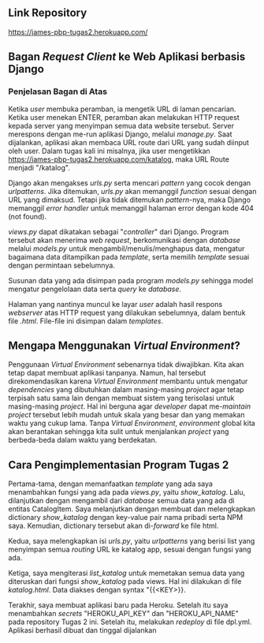 ## Link Repository
https://james-pbp-tugas2.herokuapp.com/

## Bagan *Request Client* ke Web Aplikasi berbasis Django



### Penjelasan Bagan di Atas
Ketika *user* membuka peramban, ia mengetik URL di laman pencarian. Ketika user menekan ENTER, peramban akan melakukan HTTP request kepada server yang menyimpan semua data website tersebut. Server merespons dengan me-run aplikasi Django, melalui *manage.py*. Saat dijalankan, aplikasi akan membaca URL route dari URL yang sudah diinput oleh user. Dalam tugas kali ini misalnya, jika user mengetikkan https://james-pbp-tugas2.herokuapp.com/katalog, maka URL Route menjadi "/katalog".

Django akan mengakses *urls.py* serta mencari *pattern* yang cocok dengan *urlpatterns*. Jika ditemukan, *urls.py* akan memanggil *function* sesuai dengan URL yang dimaksud. Tetapi jika tidak ditemukan *pattern*-nya, maka Django memanggil *error handler* untuk memanggil halaman error dengan kode 404 (not found).

*views.py* dapat dikatakan sebagai "*controller*" dari Django. Program tersebut akan menerima *web request*, berkomunikasi dengan *database* melalui *models.py* untuk mengambil/menulis/menghapus data, mengatur bagaimana data ditampilkan pada *template*, serta memilih *template* sesuai dengan permintaan sebelumnya.

Susunan data yang ada disimpan pada program *models.py* sehingga model mengatur pengelolaan data serta *query* ke *database*.

Halaman yang nantinya muncul ke layar *user* adalah hasil respons *webserver* atas HTTP request yang dilakukan sebelumnya, dalam bentuk file *.html*. File-file ini disimpan dalam *templates*.

## Mengapa Menggunakan *Virtual Environment*?
Penggunaan *Virtual Environment* sebenarnya tidak diwajibkan. Kita akan tetap dapat membuat aplikasi tanpanya. Namun, hal tersebut direkomendasikan karena *Virtual Environment* membantu untuk mengatur *dependencies* yang dibutuhkan dalam masing-masing *project* agar tetap terpisah satu sama lain dengan membuat sistem yang terisolasi untuk masing-masing *project*. Hal ini berguna agar *developer* dapat me-*maintain* *project* tersebut lebih mudah untuk skala yang besar dan yang memakan waktu yang cukup lama. Tanpa *Virtual Environment*, *environment* global kita akan berantakan sehingga kita sulit untuk menjalankan *project* yang berbeda-beda dalam waktu yang berdekatan.

## Cara Pengimplementasian Program Tugas 2
Pertama-tama, dengan memanfaatkan *template* yang ada saya menambahkan fungsi yang ada pada *views.py*, yaitu *show_katalog*. Lalu, dilanjutkan dengan mengambil dari *database* semua data yang ada di entitas CatalogItem. Saya melanjutkan dengan membuat dan melengkapkan dictionary *show_katalog* dengan key-value pair nama pribadi serta NPM saya. Kemudian, dictionary tersebut akan di-*forward* ke file html.

Kedua, saya melengkapkan isi *urls.py*, yaitu *urlpatterns* yang berisi list yang menyimpan semua *routing* URL ke katalog app, sesuai dengan fungsi yang ada. 

Ketiga, saya mengiterasi *list_katalog* untuk memetakan semua data yang diteruskan dari fungsi *show_katalog* pada views. Hal ini dilakukan di file *katalog.html*. Data diakses dengan syntax "{{\<KEY>}}.

Terakhir, saya membuat aplikasi baru pada Heroku. Setelah itu saya menambahkan *secrets* "HEROKU_API_KEY" dan "HEROKU_API_NAME" pada repository Tugas 2 ini. Setelah itu, melakukan *redeploy* di file dpl.yml. Aplikasi berhasil dibuat dan tinggal dijalankan